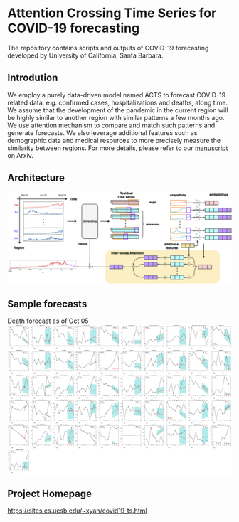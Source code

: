# Attention Crossing Time Series for COVID-19 forecasting

The repository contains scripts and outputs of COVID-19 forecasting developed by University of California, Santa Barbara. 

## Introdution
We employ a purely data-driven model named ACTS to forecast COVID-19 related data, e.g. confirmed cases, hospitalizations and deaths, along time. We assume that the development of the pandemic in the current region will be highly similar to another region with similar patterns a few months ago. We use attention mechanism to compare and match such patterns and generate forecasts. We also leverage additional features such as demographic data and medical resources to more precisely measure the similarity between regions. For more details, please refer to our [manuscript](https://arxiv.org/abs/2010.13006) on Arxiv.

## Architecture
![arch](figs/architecture.png)

## Sample forecasts

Death forecast as of Oct 05
![sample](figs/sample.png)

## Project Homepage
https://sites.cs.ucsb.edu/~xyan/covid19_ts.html
